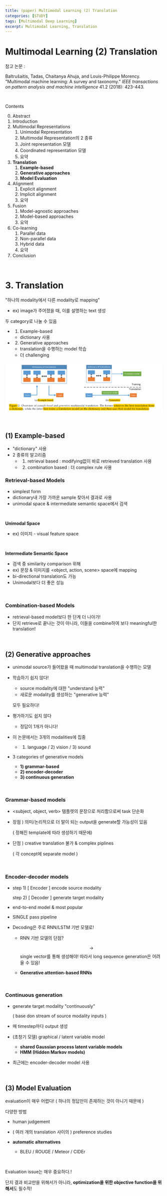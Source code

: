 ```yaml
---
title: (paper) Multimodal Learning (2) Translation
categories: [STUDY]
tags: [Multimodal Deep Learning]
excerpt: Multimodal Learning, Translation
---
```


# Multimodal Learning (2) Translation

<script src="https://cdn.mathjax.org/mathjax/latest/MathJax.js?config=TeX-AMS-MML_HTMLorMML" type="text/javascript"></script>

참고 논문 : 

Baltrušaitis, Tadas, Chaitanya Ahuja, and Louis-Philippe Morency. "Multimodal machine learning: A survey and taxonomy." *IEEE transactions on pattern analysis and machine intelligence* 41.2 (2018): 423-443.

<br>

Contents

0. Abstract
1. Introduction
2. Multimodal Representations
   1. Unimodal Representation
   2. Multimodal Representation의 2 종류
   3. Joint representation 모델
   4. Coordinated representation 모델
   5. 요약
3. **Translation**
   1. **Example-based**
   2. **Generative approaches**
   3. **Model Evaluation**
4. Alignment
   1. Explicit alignment
   2. Implicit alignment
   3. 요약
5. Fusion
   1. Model-agnostic approaches
   2. Model-based approaches
   3. 요약
6. Co-learning
   1. Parallel data
   2. Non-parallel data
   3. Hybrid data
   4. 요약
7. Conclusion

<br>

# 3. Translation

"하나의 modality에서 다른 modality로 mapping"

- ex) image가 주어졌을 때, 이를 설명하는 text 생성

두 category로 나눌 수 있음

- 1) Example-based 
  - dictionary 사용
- 2) Generative approaches
  - translation을 수행하는 model 학습
  - 더 challenging 

![figure2](/assets/img/study/img18.png)

<br>

## (1) Example-based 

- "dictionary" 사용 
- 2 종류의 알고리즘
  - 1) retrieval based : modifying없이 바로 retrieved translation 사용
  - 2) combination based : 더 complex rule 사용



### Retrieval-based Models

- simplest form
- dictionary내 가장 가까운 sample 찾아서 결과로 사용
- unimodal space & intermediate semantic space에서 검색

<br>

**Unimodal Space**

- ex) 이미지 - visual feature space 

<br>

**Intermediate Semantic Space**

- 검색 중 similarity comparison 위해
- ex) 문장 & 이미지를 <object, action, scene> space에 mapping
- bi-directional translation도 가능
- Unimodal보다 더 좋은 성능

<br>

### Combination-based Models

- retrieval-based model보다 한 단계 더 나아가!
- 단지 retrieve로 끝나는 것이 아니라, 이들을 combine하여 보다 meaningful한 translation!

<br>

## (2) Generative approaches

- unimodal source가 들어왔을 때 multimodal translation을 수행하는 모델

- 학습하기 쉽지 않다!

  - source modality에 대한 "understand 능력"
  - 새로운 modality를 생성하는 "generative 능력" 

  모두 필요하다!

- 평가하기도 쉽지 않다

  - 정답이 1개가 아니다!

- 이 논문에서는 3개의 modalities에 집중

  - 1) language / 2) vision / 3) sound

- 3 categories of generative models

  - **1) grammar-based**
  - **2) encoder-decoder**
  - **3) continuous generation**

<br>

### Grammar-based models

- <subject, object, verb> 템플렛의 문장으로 처리함으로써 task 단순화

- 장점 ) 의미/논리적으로 더 말이 되는 output을 generate할 가능성이 있음

  ( 정해진 template에 따라 생성하기 때문에)

- 단점 ) creative translation 불가 & complex piplines

  ( 각 concept에 separate model )

<br>

### Encoder-decoder models

- step 1) [ Encoder ] encode source modality

  step 2) [ Decoder ] generate target modality

- end-to-end model & most popular

- SINGLE pass pipeline

- Decoding은 주로 RNN/LSTM 기반 모델로!

  - RNN 기반 모델의 단점?

    $$\rightarrow$$ single vector를 통해 생성해야! 따라서 long sequence generation은 어려울 수 있음!

  - **Generative attention-based RNNs**

<br>

### Continuous generation

- generate target modality "continuously"

  ( base don stream of source modality inputs )

- 매 timestep마다 output 생성

- (초창기 모델) graphical / latent variable model

  - **shared Gaussian process latent variable models**
  - **HMM (Hidden Markov models)**

- 최근에는 encoder-decoder model 사용

<br>

## (3) Model Evaluation

evaluation이 매우 어렵다! ( 하나의 정답만이 존재하는 것이 아니기 때문에 )

다양한 방법

- human judgement
- ( 여러 개의 translation 사이의 ) preference studies 

- **automatic alternatives**
  - BLEU / ROUGE / Meteor / CIDEr

<br>

Evaluation issue는 매우 중요하다.!

단지 결과 비교만을 위해서가 아니라, **optimization을 위한 objective function을 위해서**도 필수적!